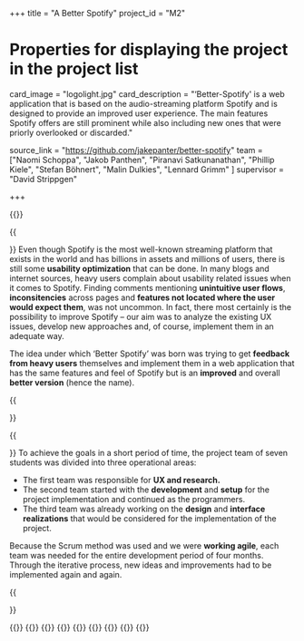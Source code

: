 +++
title = "A Better Spotify"
project_id = "M2"

# Properties for displaying the project in the project list
card_image = "logolight.jpg"
card_description = "‘Better-Spotify' is a web application that is based on the audio-streaming platform Spotify and is designed to provide an improved user experience. The main features Spotify offers are still prominent while also including new ones that were priorly overlooked or discarded."

source_link = "https://github.com/jakepanter/better-spotify"
team = ["Naomi Schoppa", "Jakob Panthen", "Piranavi Satkunanathan", "Phillip Kiele", "Stefan Böhnert", "Malin Dulkies", "Lennard Grimm" ]
supervisor = "David Strippgen"

+++


{{<mediathek id="578e28b13c46a384cd8d83edb4322b62" title="Presentation">}}

{{<section title="Our Objective">}}
Even though Spotify is the most well-known streaming platform that exists in the world and has billions in assets and millions of users, there is still some **usability optimization** that can be done. In many blogs and internet sources, heavy users complain about usability related issues when it comes to Spotify. Finding comments mentioning **unintuitive user flows**, **inconsitencies** across pages and **features not located where the user would expect them**, was not uncommon. In fact, there most certainly is the possibility to improve Spotify – our aim was to analyze the existing UX issues, develop new approaches and, of course, implement them in an adequate way. 


The idea under which ‘Better Spotify’ was born was trying to get **feedback from heavy users** themselves and implement them in a web application that has the same features and feel of Spotify but is an **improved** and overall **better version** (hence the name).

{{</section >}}

{{<section title="The Team">}}
To achieve the goals in a short period of time, the project team of seven students was divided into three operational areas: 

- The first team was responsible for **UX and research.**
- The second team started with the **development** and **setup** for the project implementation and continued as the programmers.
- The third team was already working on the **design** and **interface realizations** that would be considered for the implementation of the project.

Because the Scrum method was used and we were **working agile**, each team was needed for the entire development period of four months. Through the iterative process, new ideas and improvements had to be implemented again and again.

{{</section >}}

{{<gallery>}}
{{<team-member image="Naomi.jpg" name="Naomi Schoppa">}}
{{<team-member image="Jakob.jpg" name="Jakob Panthen">}}
{{<team-member image="Pira.jpg" name="Piranavi Satkunanathan">}}
{{<team-member image="Phillip.jpg" name="Phillip Kielie">}}
{{<team-member image="Stefan.jpg" name="Stefan Böhnert">}}
{{<team-member image="Malin.jpg" name="Malin Dulkies">}}
{{<team-member image="Lennard.jpg" name="Lennard Grimm">}}
{{</gallery>}}
